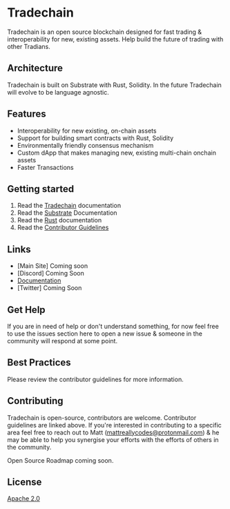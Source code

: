 # Tradechain 

Tradechain is an open source blockchain designed for fast trading & interoperability for new, existing assets. Help build the future of trading with other Tradians. 

## Architecture

Tradechain is built on Substrate with Rust, Solidity. In the future Tradechain will evolve to be language agnostic. 

## Features 

* Interoperability for new existing, on-chain assets
* Support for building smart contracts with Rust, Solidity
* Environmentally friendly consensus mechanism 
* Custom dApp that makes managing new, existing multi-chain onchain assets
* Faster Transactions

## Getting started

1. Read the [Tradechain](https://mattreallycodes.gitbook.io/tradechain-developer-docs/) documentation 
2. Read the [Substrate](https://docs.substrate.io/) Documentation
3. Read the [Rust](https://paritytech.github.io/substrate/master/sc_service/index.html) documentation
4. Read the [Contributor Guidelines](./CONTRIBUTING.MD)

## Links

* [Main Site] Coming soon
* [Discord] Coming Soon
* [Documentation](https://app.gitbook.com/s/B092CfMJl1avcpO4aqgz/)
* [Twitter] Coming Soon

## Get Help

If you are in need of help or don't understand something, for now feel free to use the issues section here to open a new issue & someone in the community will respond at some point.

## Best Practices

Please review the contributor guidelines for more information. 
 
## Contributing 

Tradechain is open-source, contributors are welcome. Contributor guidelines are linked above. If you're interested in contributing to a specific area feel free to reach out to Matt (mattreallycodes@protonmail.com) & he may be able to help you synergise your efforts with the efforts of others in the community.

Open Source Roadmap coming soon. 

## License

[Apache 2.0](./LICENSE)


